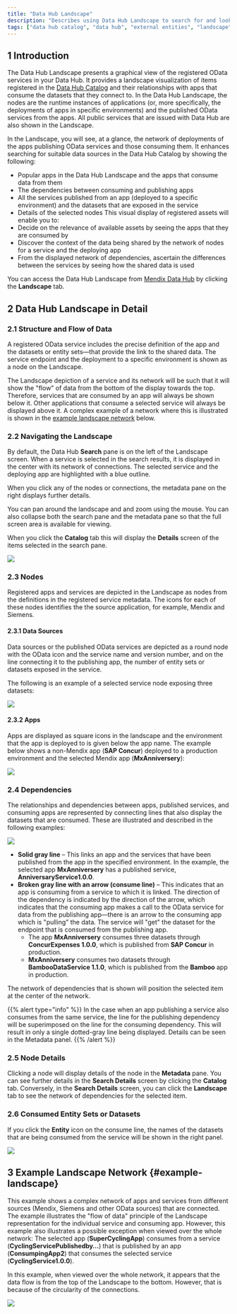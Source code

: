 ```yaml
---
title: "Data Hub Landscape"
description: "Describes using Data Hub Landscape to search for and look at registered assets"
tags: ["data hub catalog", "data hub", "external entities", "landscape", "published odata service"]
---
```


## 1 Introduction

The Data Hub Landscape presents a graphical view of the registered OData services in your Data Hub. It provides a landscape visualization of items registered in the [Data Hub Catalog](../data-hub-catalog/index) and their relationships with apps that consume the datasets that they connect to. In the Data Hub Landscape, the nodes are the runtime instances of applications (or, more specifically, the deployments of apps in specific environments) and the published OData services from the apps. All public services that are issued with Data Hub are also shown in the Landscape.

In the Landscape, you will see, at a glance, the network of deployments of the apps publishing OData services and those consuming them. It enhances searching for suitable data sources in the Data Hub Catalog by showing the following: 

* Popular apps in the Data Hub Landscape and the apps that consume data from them
* The dependencies between consuming and publishing apps
* All the services published from an app (deployed to a specific environment) and the datasets that are exposed in the service
* Details of the selected nodes
This visual display of registered assets will enable you to:
* Decide on the relevance of available assets by seeing the apps that they are consumed by
* Discover the context of the data being shared by the network of nodes for a service and the deploying app
* From the displayed network of dependencies, ascertain the differences between the services by seeing how the shared data is used

You can access the Data Hub Landscape from [Mendix Data Hub](https://hub.mendix.com/) by clicking the **Landscape** tab.

## 2 Data Hub Landscape in Detail

### 2.1 Structure and Flow of Data

A registered OData service includes the precise definition of the app and the datasets or entity sets—that provide the link to the shared data. The service endpoint and the deployment to a specific environment is shown as a node on the Landscape. 

The Landscape depiction of a service and its network will be such that it will show the "flow" of data from the bottom of the display towards the top. Therefore, services that are consumed by an app will always be shown below it. Other applications that consume a selected service will always be displayed above it. A complex example of a network where this is illustrated is shown in the [example landscape network](#example-landscape) below.

### 2.2 Navigating the Landscape

By default, the Data Hub **Search** pane is on the left of the Landscape screen. When a service is selected in the search results, it is displayed in the center with its network of connections. The selected service and the deploying app are highlighted with a blue outline.

When you click any of the nodes or connections, the metadata pane on the right displays further details.

You can pan around the landscape and and zoom using the mouse. You can also collapse both the search pane and the metadata pane so that the full screen area is available for viewing.

When you click the **Catalog** tab this will display the **Details** screen of the items selected in the search pane.

![](attachments/use-landscape/landscape.png)

### 2.3 Nodes
Registered apps and services are depicted in the Landscape as nodes from the definitions in the registered service metadata. The icons for each of these nodes identifies the the source application, for example, Mendix and Siemens.

#### 2.3.1 Data Sources
Data sources or the published OData services are depicted as a round node with the OData icon and the service name and version number, and on the line connecting it to the publishing app, the number of entity sets or datasets exposed in the service.

The following is an example of a selected service node exposing three datasets:

![](attachments/use-landscape/node-service.png)

#### 2.3.2 Apps
Apps are displayed as square icons in the landscape and the environment that the app is deployed to is given below the app name. The example below shows a non-Mendix app (**SAP Concur**) deployed to a production environment and the selected Mendix app (**MxAnniversery**):

![](attachments/use-landscape/node-apps.png)

### 2.4 Dependencies
The relationships and dependencies between apps, published services, and consuming apps are represented by connecting lines that also display the datasets that are consumed. These are illustrated and described in the following examples: 

![](attachments/use-landscape/dependencies.png)

* **Solid gray line** – This links an app and the services that have been published from the app in the specified environment. In the example, the selected app **MxAnniversery** has a published service, **AnniversaryService1.0.0**. 
* **Broken gray line with an arrow (consume line)** – This indicates that an app is consuming from a service to which it is linked. The direction of the dependency is indicated by the direction of the arrow, which indicates that the consuming app makes a call to the OData service for data from the publishing app—there is an arrow to the consuming app which is "pulling" the data. The service will "get" the dataset for the endpoint that is consumed from the publishing app.
	* The app **MxAnniversery** consumes three datasets through **ConcurExpenses 1.0.0**, which is published from **SAP Concur** in production.
	* **MxAnniversery** consumes two datasets through **BambooDataService 1.1.0**, which is published from the **Bamboo** app in production.

The network of dependencies that is shown will position the selected item at the center of the network. 

{{% alert type="info" %}}
In the case when an app publishing a service also consumes from the same service, the line for the publishing dependency will be superimposed on the line for the consuming dependency. This will result in only a single dotted-gray line being displayed. Details can be seen in the Metadata panel.
{{% /alert %}}

### 2.5 Node Details
Clicking a node will display details of the node in the **Metadata** pane. You can see further details in the **Search Details** screen by clicking the **Catalog** tab. Conversely, in the **Search Details** screen, you can click the **Landscape** tab to see the network of dependencies for the selected item. 

### 2.6 Consumed Entity Sets or Datasets
If you click the **Entity** icon on the consume line, the names of the datasets that are being consumed from the service will be shown in the right panel.

![](attachments/use-landscape/consume-arrow-entitites-list.png)

## 3 Example Landscape Network {#example-landscape}

This example shows a complex network of apps and services from different sources (Mendix, Siemens and other OData sources) that are connected. The example illustrates the "flow of data" principle of the Landscape representation for the individual service and consuming app. However, this example also illustrates a possible exception when viewed over the whole network: The selected app (**SuperCyclingApp**) consumes from a service (**CyclingServicePublishedby…**) that is published by an app (**ConsumpingApp2**) that consumes the selected service (**CyclingService1.0.0**).

In this example, when viewed over the whole network, it appears that the data flow is from the top of the Landscape to the bottom. However, that is because of the circularity of the connections.

![](attachments/use-landscape/complex-example.png)


